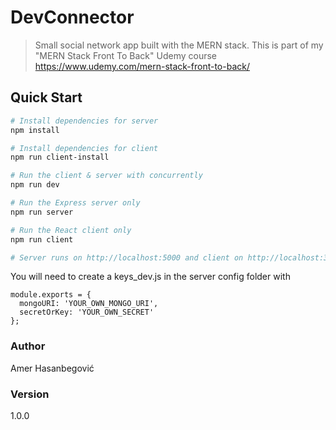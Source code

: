 # DevConnector

> Small social network app built with the MERN stack. This is part of my "MERN Stack Front To Back" Udemy course
https://www.udemy.com/mern-stack-front-to-back/

## Quick Start

```bash
# Install dependencies for server
npm install

# Install dependencies for client
npm run client-install

# Run the client & server with concurrently
npm run dev

# Run the Express server only
npm run server

# Run the React client only
npm run client

# Server runs on http://localhost:5000 and client on http://localhost:3000
```

You will need to create a keys_dev.js in the server config folder with

```
module.exports = {
  mongoURI: 'YOUR_OWN_MONGO_URI',
  secretOrKey: 'YOUR_OWN_SECRET'
};
```

### Author

Amer Hasanbegović

### Version

1.0.0
